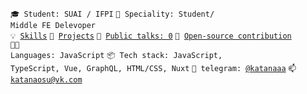 <code>🎓 Student: SUAI / IFPI</code>
<code>👷 Speciality: Student/ Middle FE Delevoper</code><br>
<code>💡 [Skills](SKILLS.md)</code>
<code>🧻 [Projects](PROJECTS.md)</code>
<code>📢 [Public talks: 0](TALKS.md)</code>
<code>👀 [Open-source contribution](CONTRIBUTION.md)</code><br>
<code>🧑‍💻 Languages: JavaScript</code>
<code>📦 Tech stack: JavaScript, TypeScript, Vue, GraphQL, HTML/CSS, Nuxt</code>
<code>💬 telegram: [@katanaaa](https://telegram.me/katanaaa)</code>
<code>📫 [katanaosu@vk.com](mailto:katanaosu@vk.com)</code>
